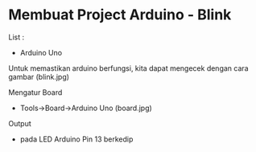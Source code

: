 # Membuat Project Arduino - Blink

List :
- Arduino Uno


Untuk memastikan arduino berfungsi, kita dapat mengecek dengan cara gambar (blink.jpg)

Mengatur Board
- Tools->Board->Arduino Uno (board.jpg)



Output
- pada LED Arduino Pin 13 berkedip